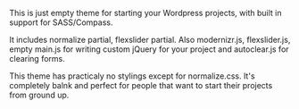 This is just empty theme for starting your Wordpress projects, with
built in support for SASS/Compass.

It includes normalize partial, flexslider partial.
Also modernizr.js, flexslider.js, empty main.js for writing custom jQuery for
your project and autoclear.js for clearing forms.

This theme has practicaly no stylings except for normalize.css. 
It's completely balnk and perfect for people that want to start their projects
from ground up.

